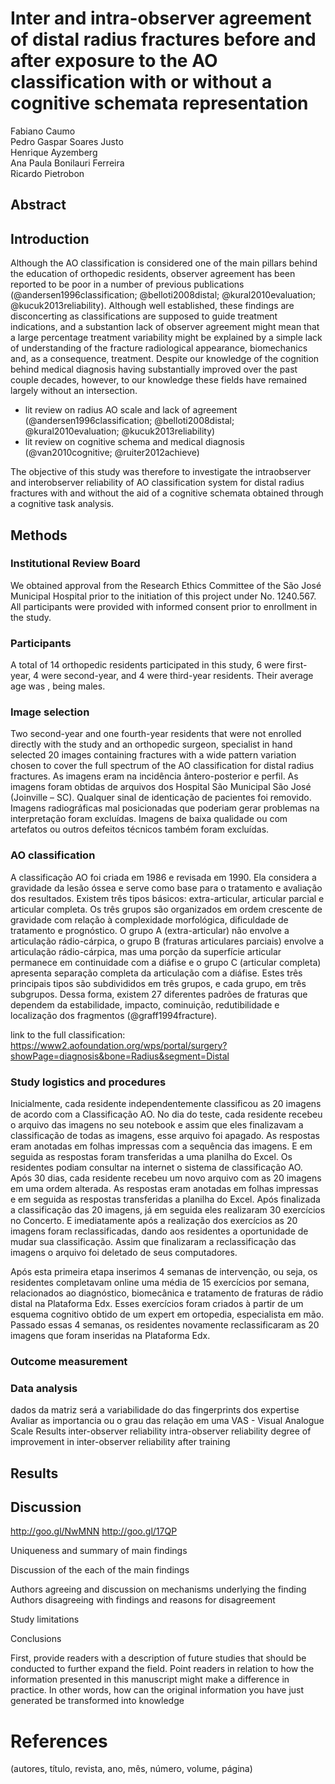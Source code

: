 # Inter and intra-observer agreement of distal radius fractures before and after exposure to the AO classification with or without a cognitive schemata representation


Fabiano Caumo  
Pedro Gaspar Soares Justo  
Henrique Ayzemberg  
Ana Paula Bonilauri Ferreira  
Ricardo Pietrobon  


## Abstract

<!-- write at the end -->

## Introduction

Although the AO classification is considered one of the main pillars behind the education of orthopedic residents, observer agreement has been reported to be poor in a number of previous publications (@andersen1996classification; @belloti2008distal; @kural2010evaluation; @kucuk2013reliability). Although well established, these findings are disconcerting as classifications are supposed to guide treatment indications, and a substantion lack of observer agreement might mean that a large percentage treatment variability might be explained by a simple lack of understanding of the fracture radiological appearance, biomechanics and, as a consequence, treatment. Despite our knowledge of the cognition behind medical diagnosis having substantially improved over the past couple decades, however, to our knowledge these fields have remained largely without an intersection.

* lit review on radius AO scale and lack of agreement (@andersen1996classification; @belloti2008distal; @kural2010evaluation; @kucuk2013reliability) <!-- ana, please add ref -->
* lit review on cognitive schema and medical diagnosis (@van2010cognitive; @ruiter2012achieve) <!-- ana, please add ref -->

The objective of this study was therefore to investigate the intraobserver and interobserver reliability of AO classification system for distal radius fractures with and without the aid of a cognitive schemata obtained through a cognitive task analysis.


## Methods



### Institutional Review Board

We obtained approval from the Research Ethics Committee of the São José Municipal Hospital prior to the initiation of this project under No. 1240.567. All participants were provided with informed consent prior to enrollment in the study.


### Participants

A total of 14 orthopedic residents participated in this study, 6 were first-year, 4 were second-year, and 4 were third-year residents. Their average age was <!-- number -->, <!-- number --> being males.<!-- Ricardo, precisa mesmo dessas informações. Não sei qual é a idade deles. -->


### Image selection

Two second-year and one fourth-year residents that were not enrolled directly with the study and an orthopedic surgeon, specialist in hand selected 20 images containing fractures with a wide pattern variation chosen to cover the full spectrum of the AO classification for distal radius fractures. As imagens eram na incidência ântero-posterior e perfil. As imagens foram obtidas de arquivos dos Hospital São Municipal São José (Joinville – SC). Qualquer sinal de identicação de pacientes foi removido. Imagens radiográficas mal posicionadas que poderiam gerar problemas na interpretação foram excluídas. Imagens de baixa qualidade ou com artefatos ou outros defeitos técnicos também foram excluídas.


### AO classification

<!-- Ana, please add a general description with links to the full classification -->

A classificação AO foi criada em 1986 e revisada em 1990. Ela considera a gravidade da lesão óssea e serve como base para o tratamento e avaliação dos resultados. Existem três tipos básicos: extra-articular, articular parcial e articular completa. Os três grupos são organizados em ordem crescente de gravidade com relação à complexidade morfológica, dificuldade de tratamento e prognóstico. O grupo A (extra-articular) não envolve a articulação rádio-cárpica, o grupo B (fraturas articulares parciais) envolve a articulação rádio-cárpica, mas uma porção da superfície articular permanece em continuidade com a diáfise e o grupo C (articular completa) apresenta separação completa da articulação com a diáfise. Estes três principais tipos são subdivididos em três grupos, e cada grupo, em três subgrupos. Dessa forma, existem 27 diferentes padrões de fraturas que dependem da estabilidade, impacto, cominuição, redutibilidade e localização dos fragmentos (@graff1994fracture). 

link to the full classification: https://www2.aofoundation.org/wps/portal/surgery?showPage=diagnosis&bone=Radius&segment=Distal


### Study logistics and procedures

<!--Ricardo, esse estudo sofreu uma modificação, pois na primeira etapa o agreement foi nulo. Abaixo fiz a descrição dos procedimentos realizados.-->

Inicialmente, cada residente independentemente classificou as 20 imagens de acordo com a Classificação AO. No dia do teste, cada residente recebeu o arquivo das imagens no seu notebook e assim que eles finalizavam a classificação de todas as imagens, esse arquivo foi apagado. As respostas eram anotadas em folhas impressas com a sequência das imagens. E em seguida as respostas foram transferidas a uma planilha do Excel. Os residentes podiam consultar na internet o sistema de classificação AO. 
Após 30 dias, cada residente recebeu um novo arquivo com as 20 imagens em uma ordem alterada. As respostas eram anotadas em folhas impressas e em seguida as respostas transferidas a planilha do Excel. Após finalizada a classificação das 20 imagens, já em seguida eles realizaram 30 exercícios no Concerto. E imediatamente após a realização dos exercícios as 20 imagens foram reclassificadas, dando aos residentes a oportunidade de mudar sua classificação. Assim que finalizaram a reclassificação das imagens o arquivo foi deletado de seus computadores. 

Após esta primeira etapa inserimos 4 semanas de intervenção, ou seja, os residentes completavam online uma média de 15 exercícios por semana, relacionados ao diagnóstico, biomecânica e tratamento de fraturas de rádio distal na Plataforma Edx. Esses exercícios foram criados à partir de um esquema cognitivo obtido de um expert em ortopedia, especialista em mão. Passado essas 4 semanas, os residentes novamente reclassificaram as 20 imagens que foram inseridas na Plataforma Edx.





### Outcome measurement

### Data analysis

dados da matriz será a variabilidade do das fingerprints dos expertise
Avaliar as importancia ou o grau das relação em uma VAS - Visual Analogue Scale
Results
inter-observer reliability
intra-observer reliability
degree of improvement in inter-observer reliability after training


## Results


## Discussion


http://goo.gl/NwMNN
http://goo.gl/17QP

Uniqueness and summary of main findings


Discussion of the each of the main findings

Authors agreeing and discussion on mechanisms underlying the finding
Authors disagreeing with findings and reasons for disagreement


Study limitations



Conclusions

First, provide readers with a description of future studies that should be conducted to further expand the field.
Point readers in relation to how the information presented in this manuscript might make a difference in practice.  In other words, how can the original information you have just generated be transformed into knowledge


# References
(autores, título, revista, ano, mês, número, volume, página)
